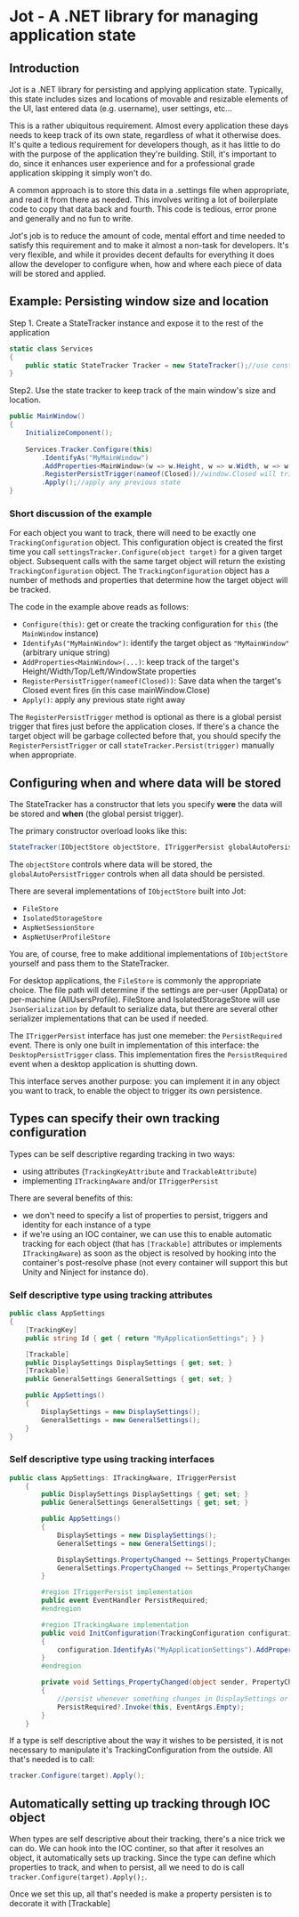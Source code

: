 # Jot - A .NET library for managing application state

## Introduction 
Jot is a .NET library for persisting and applying application state. Typically, this state includes sizes and locations of movable and resizable elements of the UI, last entered data (e.g. username), user settings, etc...

This is a rather ubiquitous requirement. Almost every application these days needs to keep track of its own state, regardless of what it otherwise does. It's quite a tedious requirement for developers though, as it has little to do with the purpose of the application they're building. Still, it's important to do, since it enhances user experience and for a professional grade application skipping it simply won't do. 

A common approach is to store this data in a .settings file when appropriate, and read it from there as needed. This involves writing a lot of boilerplate code to copy that data back and fourth. This code is tedious, error prone and generally and no fun to write.  
 
Jot's job is to reduce the amount of code, mental effort and time needed to satisfy this requirement and to make it almost a non-task for developers. It's very flexible, and while it provides decent defaults for everything it does allow the developer to configure when, how and where each piece of data will be stored and applied.


## Example: Persisting window size and location

Step 1. Create a StateTracker instance and expose it to the rest of the application
``` C#
static class Services
{
    public static StateTracker Tracker = new StateTracker();//use constructor overloads to configure how data is stored
}
```
Step2. Use the state tracker to keep track of the main window's size and location.
``` C#
public MainWindow()
{
    InitializeComponent();
    
    Services.Tracker.Configure(this)
        .IdentifyAs("MyMainWindow")
        .AddProperties<MainWindow>(w => w.Height, w => w.Width, w => w.Left, w => w.Top, w => w.WindowState)
        .RegisterPersistTrigger(nameof(Closed))//window.Closed will trigger persist
        .Apply();//apply any previous state 
}

```

### Short discussion of the example
For each object you want to track, there will need to be exactly one `TrackingConfiguration` object. This configuration object is created the first time you call `settingsTracker.Configure(object target)` for a given target object. Subsequent calls with the same target object will return the existing `TrackingConfiguration` object. The `TrackingConfiguration` object has a number of methods and properties that determine how the target object will be tracked. 

The code in the example above reads as follows:  
- `Configure(this)`: get or create the tracking configuration for `this` (the `MainWindow` instance)
- `IdentifyAs("MyMainWindow")`: identify the target object as `"MyMainWindow"` (arbitrary unique string)
- `AddProperties<MainWindow>(...)`: keep track of the target's Height/Width/Top/Left/WindowState properties
- `RegisterPersistTrigger(nameof(Closed))`: Save data when the target's Closed event fires (in this case mainWindow.Close)
- `Apply()`: apply any previous state right away
 
The `RegisterPersistTrigger` method is optional as there is a global persist trigger that fires just before the application closes. If there's a chance the target object will be garbage collected before that, you should specify the `RegisterPersistTrigger` or call `stateTracker.Persist(trigger)` manually when appropriate.

## Configuring when and where data will be stored
The StateTracker has a constructor that lets you specify **were** the data will be stored and **when** (the global persist trigger).

The primary constructor overload looks like this:  
``` C#
StateTracker(IObjectStore objectStore, ITriggerPersist globalAutoPersistTrigger)
```
The `objectStore` controls where data will be stored, the `globalAutoPersistTrigger` controls when all data should be persisted. 

There are several implementations of `IObjectStore` built into Jot:
- `FileStore`
- `IsolatedStorageStore`
- `AspNetSessionStore`
- `AspNetUserProfileStore `

You are, of course, free to make additional implementations of `IObjectStore` yourself and pass them to the StateTracker. 

For desktop applications, the `FileStore` is commonly the appropriate choice. The file path will determine if the settings are per-user (AppData) or per-machine (AllUsersProfile). FileStore and IsolatedStorageStore will use `JsonSerialization` by default to serialize data, but there are several other serializer implementations that can be used if needed.  

The `ITriggerPersist` interface has just one memeber: the `PersistRequired` event. There is only one built in implementation of this interface: the `DesktopPersistTrigger` class. This implementation fires the `PersistRequired` event when a desktop application is shutting down. 

This interface serves another purpose: you can implement it in any object you want to track, to enable the object to trigger its own persistence.      

## Types can specify their own tracking configuration 
Types can be self descriptive regarding tracking in two ways: 
- using attributes (`TrackingKeyAttribute` and `TrackableAttribute`)
- implementing `ITrackingAware` and/or `ITriggerPersist`

There are several benefits of this:
- we don't need to specify a list of properties to persist, triggers and identity for each instance of a type
- if we're using an IOC container, we can use this to enable automatic tracking for each object (that has `[Trackable]` attributes or implements `ITrackingAware`) as soon as the object is resolved by hooking into the container's post-resolve phase (not every container will support this but Unity and Ninject for instance do).    

### Self descriptive type using tracking attributes

``` C#
public class AppSettings
{
	[TrackingKey]
	public string Id { get { return "MyApplicationSettings"; } }

    [Trackable]
    public DisplaySettings DisplaySettings { get; set; }
    [Trackable]
    public GeneralSettings GeneralSettings { get; set; }

    public AppSettings()
    {
        DisplaySettings = new DisplaySettings();
        GeneralSettings = new GeneralSettings();
    }
}
```

### Self descriptive type using tracking interfaces
``` C#
public class AppSettings: ITrackingAware, ITriggerPersist
    {
		public DisplaySettings DisplaySettings { get; set; }
        public GeneralSettings GeneralSettings { get; set; }

        public AppSettings()
        {
            DisplaySettings = new DisplaySettings();
            GeneralSettings = new GeneralSettings();

			DisplaySettings.PropertyChanged += Settings_PropertyChanged;
			GeneralSettings.PropertyChanged += Settings_PropertyChanged
		}

		#region ITriggerPersist implementation
		public event EventHandler PersistRequired;
		#endregion

		#region ITrackingAware implementation
		public void InitConfiguration(TrackingConfiguration configuration)
		{
			configuration.IdentifyAs("MyApplicationSettings").AddProperties<AppSettings>(s => s.DisplaySettings, s => s.GeneralSettings);
		}
		#endregion

		private void Settings_PropertyChanged(object sender, PropertyChangedEventArgs e)
		{
			//persist whenever something changes in DisplaySettings or GeneralSettings
			PersistRequired?.Invoke(this, EventArgs.Empty);
		}
	}
```

If a type is self descriptive about the way it wishes to be persisted, it is not necessary to manipulate it's TrackingConfiguration from the outside. All that's needed is to call: 

``` C#
tracker.Configure(target).Apply();
```

## Automatically setting up tracking through IOC object
When types are self descriptive about their tracking, there's a nice trick we can do. We can hook into the IOC continer, so that after it resolves an object, it automatically sets up tracking. Since the type can define which properties to track, and when to persist, all we need to do is call `tracker.Configure(target).Apply();`.

Once we set this up, all that's needed is make a property persisten is to decorate it with [Trackable]   

